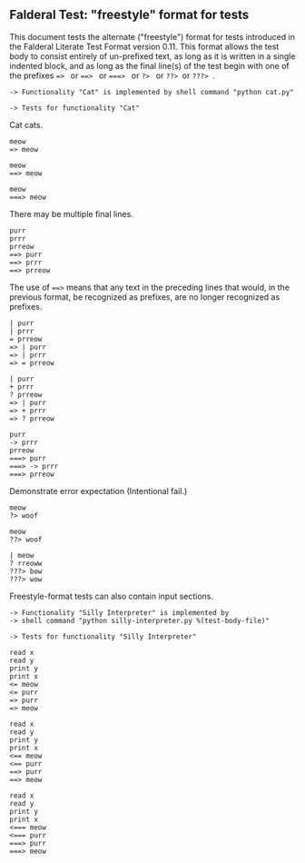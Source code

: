Falderal Test: "freestyle" format for tests
-------------------------------------

This document tests the alternate ("freestyle") format for tests
introduced in the Falderal Literate Test Format version 0.11.  This
format allows the test body to consist entirely of un-prefixed text,
as long as it is written in a single indented block, and as long as
the final line(s) of the test begin with one of the prefixes
`=> ` or `==> ` or `===> ` or `?> ` or `??> `or `???> `.

    -> Functionality "Cat" is implemented by shell command "python cat.py"

    -> Tests for functionality "Cat"

Cat cats.

    meow
    => meow

    meow
    ==> meow

    meow
    ===> meow

There may be multiple final lines.

    purr
    prrr
    prreow
    ==> purr
    ==> prrr
    ==> prreow

The use of `==>` means that any text in the preceding lines that would,
in the previous format, be recognized as prefixes, are no longer recognized
as prefixes.

    | purr
    | prrr
    = prreow
    => | purr
    => | prrr
    => = prreow

    | purr
    + prrr
    ? prreow
    => | purr
    => + prrr
    => ? prreow

    purr
    -> prrr
    prreow
    ===> purr
    ===> -> prrr
    ===> prreow

Demonstrate error expectation (Intentional fail.)

    meow
    ?> woof

    meow
    ??> woof

    | meow
    ? rreoww
    ???> bow
    ???> wow

Freestyle-format tests can also contain input sections.

    -> Functionality "Silly Interpreter" is implemented by
    -> shell command "python silly-interpreter.py %(test-body-file)"

    -> Tests for functionality "Silly Interpreter"

    read x
    read y
    print y
    print x
    <= meow
    <= purr
    => purr
    => meow

    read x
    read y
    print y
    print x
    <== meow
    <== purr
    ==> purr
    ==> meow

    read x
    read y
    print y
    print x
    <=== meow
    <=== purr
    ===> purr
    ===> meow
